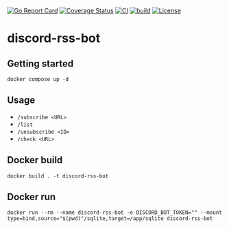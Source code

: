 [![Go Report Card](https://goreportcard.com/badge/github.com/dev-shimada/discord-rss-bot)](https://goreportcard.com/report/github.com/dev-shimada/discord-rss-bot)
[![Coverage Status](https://coveralls.io/repos/github/dev-shimada/discord-rss-bot/badge.svg?branch=main)](https://coveralls.io/github/dev-shimada/discord-rss-bot?branch=main)
[![CI](https://github.com/dev-shimada/discord-rss-bot/actions/workflows/ci.yaml/badge.svg)](https://github.com/dev-shimada/discord-rss-bot/actions/workflows/ci.yaml)
[![build](https://github.com/dev-shimada/discord-rss-bot/actions/workflows/build.yaml/badge.svg)](https://github.com/dev-shimada/discord-rss-bot/actions/workflows/build.yaml)
[![License](https://img.shields.io/badge/license-MIT-blue)](https://github.com/dev-shimada/discord-rss-bot/blob/master/LICENSE)

# discord-rss-bot

## Getting started
```
docker compose up -d
```

## Usage
- `/subscribe <URL>`
- `/list`
- `/unsubscribe <ID>`
- `/check <URL>`

## Docker build
```console
docker build . -t discord-rss-bot
```

## Docker run
```console
docker run --rm --name discord-rss-bot -e DISCORD_BOT_TOKEN="" --mount type=bind,source="$(pwd)"/sqlite,target=/app/sqlite discord-rss-bot
```
